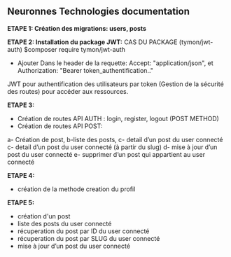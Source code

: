 ## Neuronnes Technologies documentation

**ETAPE 1: Création des migrations: users, posts**

**ETAPE 2: Installation du package JWT:**
CAS DU PACKAGE (tymon/jwt-auth)
$composer require tymon/jwt-auth

- Ajouter Dans le header de la requette:
Accept: "application/json", et Authorization: "Bearer  token_authentification.."

JWT pour authentification des utilisateurs par token (Gestion de la sécurité des routes) pour accéder aux ressources.

**ETAPE 3:**
- Création de routes API AUTH : login, register, logout (POST METHOD)
- Création de routes API POST: 

a- Création de post, 
b-liste des posts, 
c- detail d’un post du user connecté
c- detail d’un post du user connecté (à partir du slug)
d- mise à jour d’un post du user connecté
e- supprimer d’un post qui appartient au user connecté

**ETAPE 4:**
- création de la methode creation du profil

**ETAPE 5:**
- création d'un post
- liste des posts du user connecté 
- récuperation du post par ID du user connecté 
- récuperation du post par SLUG du user connecté 
- mise à jour d’un post du user connecté